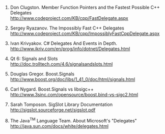 1. Don Clugston. Member Function Pointers and the Fastest Possible C++ Delegates<br>
<a href='http://www.codeproject.com/KB/cpp/FastDelegate.aspx'>http://www.codeproject.com/KB/cpp/FastDelegate.aspx</a>

2. Sergey Ryazanov. The Impossibly Fast C++ Delegates<br>
<a href='http://www.codeproject.com/KB/cpp/ImpossiblyFastCppDelegate.aspx'>http://www.codeproject.com/KB/cpp/ImpossiblyFastCppDelegate.aspx</a>

3. Ivan Krivyakov. C# Delegates And Events in Depth.<br>
<a href='http://www.ikriv.com/en/prog/info/dotnet/Delegates.html'>http://www.ikriv.com/en/prog/info/dotnet/Delegates.html</a>

4. Qt 6: Signals and Slots<br>
<a href='http://doc.trolltech.com/4.6/signalsandslots.html'>http://doc.trolltech.com/4.6/signalsandslots.html</a>

5. Douglas Gregor. Boost.Signals<br>
<a href='http://www.boost.org/doc/libs/1_41_0/doc/html/signals.html'>http://www.boost.org/doc/libs/1_41_0/doc/html/signals.html</a>

6. Carl Nygard. Boost.Signals vs libsigc++<br>
<a href='http://www.3sinc.com/opensource/boost.bind-vs-sigc2.html'>http://www.3sinc.com/opensource/boost.bind-vs-sigc2.html</a>

7. Sarah Tomposon. SigSlot Library Documentation<br>
<a href='http://sigslot.sourceforge.net/sigslot.pdf'>http://sigslot.sourceforge.net/sigslot.pdf</a>

8. The Java<sup>TM</sup> Language Team. About Microsoft's "Delegates"<br>
<a href='http://java.sun.com/docs/white/delegates.html'>http://java.sun.com/docs/white/delegates.html</a>